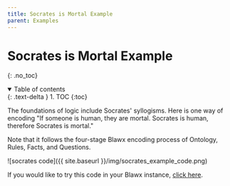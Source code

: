 ```yaml
---
title: Socrates is Mortal Example
parent: Examples
---
```

# Socrates is Mortal Example
{: .no_toc}

<details open markdown="block">
  <summary>
    Table of contents
  </summary>
  {: .text-delta }
1. TOC
{:toc}
</details>

The foundations of logic include Socrates' syllogisms. Here is one way of
encoding "If someone is human, they are mortal. Socrates is human, therefore
Socrates is mortal."

Note that it follows the four-stage Blawx encoding process of Ontology, Rules,
Facts, and Questions.

![socrates code]({{ site.baseurl }}/img/socrates_example_code.png)

If you would like to try this code in your Blawx instance, [click here](/blawx.html?load=/docs/code/mortality.blawx).